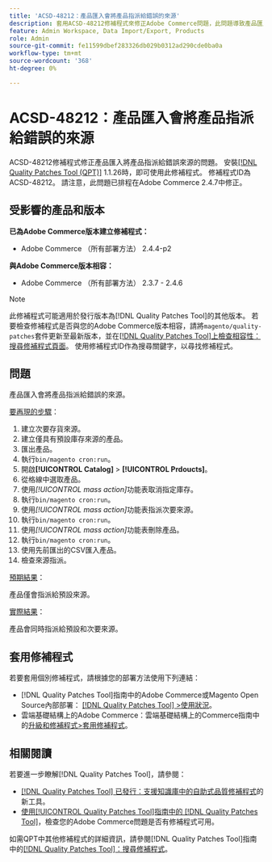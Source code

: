 ```yaml
---
title: 'ACSD-48212：產品匯入會將產品指派給錯誤的來源'
description: 套用ACSD-48212修補程式來修正Adobe Commerce問題，此問題導致產品匯入將產品指派給錯誤的來源。
feature: Admin Workspace, Data Import/Export, Products
role: Admin
source-git-commit: fe11599dbef283326db029b0312ad290cde0ba0a
workflow-type: tm+mt
source-wordcount: '368'
ht-degree: 0%

---
```


# ACSD-48212：產品匯入會將產品指派給錯誤的來源

ACSD-48212修補程式修正產品匯入將產品指派給錯誤來源的問題。 安裝[[!DNL Quality Patches Tool (QPT)]](https://experienceleague.adobe.com/en/docs/commerce-knowledge-base/kb/announcements/commerce-announcements/magento-quality-patches-released-new-tool-to-self-serve-quality-patches) 1.1.26時，即可使用此修補程式。 修補程式ID為ACSD-48212。 請注意，此問題已排程在Adobe Commerce 2.4.7中修正。

## 受影響的產品和版本

**已為Adobe Commerce版本建立修補程式：**

* Adobe Commerce （所有部署方法） 2.4.4-p2

**與Adobe Commerce版本相容：**

* Adobe Commerce （所有部署方法） 2.3.7 - 2.4.6

>[!NOTE]
>
>此修補程式可能適用於發行版本為[!DNL Quality Patches Tool]的其他版本。 若要檢查修補程式是否與您的Adobe Commerce版本相容，請將`magento/quality-patches`套件更新至最新版本，並在[[!DNL Quality Patches Tool]上檢查相容性：搜尋修補程式頁面](https://experienceleague.adobe.com/tools/commerce-quality-patches/index.html)。 使用修補程式ID作為搜尋關鍵字，以尋找修補程式。

## 問題

產品匯入會將產品指派給錯誤的來源。

<u>要再現的步驟</u>：

1. 建立次要存貨來源。
1. 建立僅具有預設庫存來源的產品。
1. 匯出產品。
1. 執行`bin/magento cron:run`。
1. 開啟&#x200B;**[!UICONTROL Catalog]** > **[!UICONTROL Prdoucts]**。
1. 從格線中選取產品。
1. 使用&#x200B;*[!UICONTROL mass action]*&#x200B;功能表取消指定庫存。
1. 執行`bin/magento cron:run`。
1. 使用&#x200B;*[!UICONTROL mass action]*&#x200B;功能表指派次要來源。
1. 執行`bin/magento cron:run`。
1. 使用&#x200B;*[!UICONTROL mass action]*&#x200B;功能表刪除產品。
1. 執行`bin/magento cron:run`。
1. 使用先前匯出的CSV匯入產品。
1. 檢查來源指派。

<u>預期結果</u>：

產品僅會指派給預設來源。

<u>實際結果</u>：

產品會同時指派給預設和次要來源。

## 套用修補程式

若要套用個別修補程式，請根據您的部署方法使用下列連結：

* [!DNL Quality Patches Tool]指南中的Adobe Commerce或Magento Open Source內部部署： [[!DNL Quality Patches Tool] >使用狀況](/help/tools/quality-patches-tool/usage.md)。
* 雲端基礎結構上的Adobe Commerce：雲端基礎結構上的Commerce指南中的[升級和修補程式>套用修補程式](https://experienceleague.adobe.com/docs/commerce-cloud-service/user-guide/develop/upgrade/apply-patches.html)。

## 相關閱讀

若要進一步瞭解[!DNL Quality Patches Tool]，請參閱：

* [[!DNL Quality Patches Tool] 已發行：支援知識庫中的自助式品質修補程式](https://experienceleague.adobe.com/en/docs/commerce-knowledge-base/kb/announcements/commerce-announcements/magento-quality-patches-released-new-tool-to-self-serve-quality-patches)的新工具。
* [使用[!UICONTROL Quality Patches Tool]指南中的 [!DNL Quality Patches Tool]](/help/tools/quality-patches-tool/patches-available-in-qpt/check-patch-for-magento-issue-with-magento-quality-patches.md)，檢查您的Adobe Commerce問題是否有修補程式可用。


如需QPT中其他修補程式的詳細資訊，請參閱[!DNL Quality Patches Tool]指南中的[[!DNL Quality Patches Tool]：搜尋修補程式](https://experienceleague.adobe.com/tools/commerce-quality-patches/index.html)。
